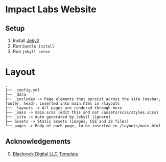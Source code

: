 # Impact Labs Website

## Setup

1.  Install [Jekyll](https://jekyllrb.com/docs/installation/)
2.  Run `bundle install`
3.  Run `jekyll serve`

# Layout
```
.
├── _config.yml
├── _data
├── _includes -> Page elements that persist across the site (navbar, footer, head), inserted into main.html in /layouts
├── _layouts -> All pages are rendered through here
├── _sass -> main.scss (edit this and not /assets/scss/styles.scss)
├── _site -> Auto generated by Jekyll (ignore)
├── assets -> Static assets (images, CSS and JS files)
└── pages -> Body of each page, to be inserted in /layouts/main.html
```

## Acknowledgements

0.  [Blackrock Digital LLC Template](https://github.com/BlackrockDigital/startbootstrap-scrolling-nav/blob/gh-pages/LICENSE)
